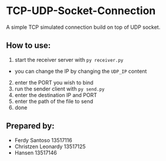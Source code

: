 # TCP-UDP-Socket-Connection
A simple TCP simulated connection build on top of UDP socket.

## How to use:
1. start the receiver server with `py receiver.py`
  - you can change the IP by changing the `UDP_IP` content
2. enter the PORT you wish to bind
3. run the sender client with `py send.py`
4. enter the destination IP and PORT
5. enter the path of the file to send
6. done

## Prepared by:
- Ferdy Santoso 13517116
- Christzen Leonardy 13517125
- Hansen 13517146